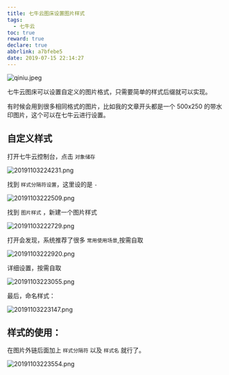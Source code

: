 ```yaml
---
title: 七牛云图床设置图片样式
tags:
  - 七牛云
toc: true
reward: true
declare: true
abbrlink: a7bfebe5
date: 2019-07-15 22:14:27
---
```


![qiniu.jpeg](https://cdn.anyway1314.cn/imageqiniu.jpeg-title)

七牛云图床可以设置自定义的图片格式，只需要简单的样式后缀就可以实现。

<!-- more -->

有时候会用到很多相同格式的图片，比如我的文章开头都是一个 500x250 的带水印图片，这个可以在七牛云进行设置。
## 自定义样式

打开七牛云控制台，点击 `对象储存` 

![20191103224231.png](https://cdn.anyway1314.cn/image20191103224231.png)


找到 `样式分隔符设置`，这里设的是 `-`

![20191103222509.png](https://cdn.anyway1314.cn/image20191103222509.png)

找到 `图片样式` ，新建一个图片样式

![20191103222729.png](https://cdn.anyway1314.cn/image20191103222729.png)

打开会发现，系统推荐了很多 `常用使用场景`,按需自取

![20191103222920.png](https://cdn.anyway1314.cn/image20191103222920.png)

详细设置，按需自取

![20191103223055.png](https://cdn.anyway1314.cn/image20191103223055.png)

最后，命名样式：

![20191103223147.png](https://cdn.anyway1314.cn/image20191103223147.png)

## 样式的使用：
在图片外链后面加上 `样式分隔符` 以及 `样式名` 就行了。

![20191103223554.png](https://cdn.anyway1314.cn/image20191103223554.png)
